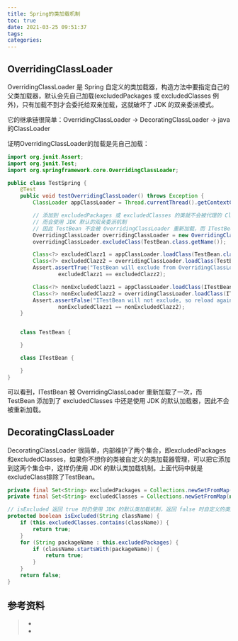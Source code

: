 ```yaml
---
title: Spring的类加载机制
toc: true
date: 2021-03-25 09:51:37
tags:
categories:
---
```


## OverridingClassLoader
OverridingClassLoader 是 Spring 自定义的类加载器，构造方法中要指定自己的父类加载器，默认会先自己加载(excludedPackages 或 excludedClasses 例外)，只有加载不到才会委托给双亲加载，这就破坏了 JDK 的双亲委派模式。

它的继承链很简单：OverridingClassLoader -> DecoratingClassLoader -> java的ClassLoader

证明OverridingClassLoader的加载是先自己加载：
```java
import org.junit.Assert;
import org.junit.Test;
import org.springframework.core.OverridingClassLoader;

public class TestSpring {
    @Test
    public void testOverridingClassLoader() throws Exception {
        ClassLoader appClassLoader = Thread.currentThread().getContextClassLoader();

        // 添加到 excludedPackages 或 excludedClasses 的类就不会被代理的 ClassLoader 加载
        // 而会使用 JDK 默认的双亲委派机制
        // 因此 TestBean 不会被 OverridingClassLoader 重新加载，而 ITestBean 会重新加载
        OverridingClassLoader overridingClassLoader = new OverridingClassLoader(appClassLoader);
        overridingClassLoader.excludeClass(TestBean.class.getName());

        Class<?> excludedClazz1 = appClassLoader.loadClass(TestBean.class.getName());
        Class<?> excludedClazz2 = overridingClassLoader.loadClass(TestBean.class.getName());
        Assert.assertTrue("TestBean will exclude from OverridingClassLoader, so no reload",
                excludedClazz1 == excludedClazz2);

        Class<?> nonExcludedClazz1 = appClassLoader.loadClass(ITestBean.class.getName());
        Class<?> nonExcludedClazz2 = overridingClassLoader.loadClass(ITestBean.class.getName());
        Assert.assertFalse("ITestBean will not exclude, so reload again",
                nonExcludedClazz1 == nonExcludedClazz2);
    }


    class TestBean {

    }

    class ITestBean {

    }
}
```
可以看到，ITestBean 被 OverridingClassLoader 重新加载了一次，而 TestBean 添加到了 excludedClasses 中还是使用 JDK 的默认加载器，因此不会被重新加载。

## DecoratingClassLoader
DecoratingClassLoader 很简单，内部维护了两个集合，即excludedPackages和excludedClasses，如果你不想你的类被自定义的类加载器管理，可以把它添加到这两个集合中，这样仍使用 JDK 的默认类加载机制。上面代码中就是excludeClass排除了TestBean。
```java
private final Set<String> excludedPackages = Collections.newSetFromMap(new ConcurrentHashMap<>(8));
private final Set<String> excludedClasses = Collections.newSetFromMap(new ConcurrentHashMap<>(8));

// isExcluded 返回 true 时仍使用 JDK 的默认类加载机制，返回 false 时自定义的类加载器生效
protected boolean isExcluded(String className) {
    if (this.excludedClasses.contains(className)) {
        return true;
    }
    for (String packageName : this.excludedPackages) {
        if (className.startsWith(packageName)) {
            return true;
        }
    }
    return false;
}
```


## 参考资料
> - []()
> - []()
